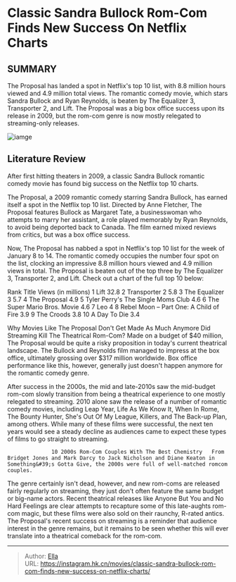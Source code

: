 # Classic Sandra Bullock Rom-Com Finds New Success On Netflix Charts


## SUMMARY 



  The Proposal has landed a spot in Netflix&#39;s top 10 list, with 8.8 million hours viewed and 4.9 million total views.   The romantic comedy movie, which stars Sandra Bullock and Ryan Reynolds, is beaten by The Equalizer 3, Transporter 2, and Lift.   The Proposal was a big box office success upon its release in 2009, but the rom-com genre is now mostly relegated to streaming-only releases.  

![iamge](https://static1.srcdn.com/wordpress/wp-content/uploads/2024/01/sandra-bullock-and-ryan-reynolds-lying-in-bed-together-in-the-proposal.jpg)

## Literature Review

After first hitting theaters in 2009, a classic Sandra Bullock romantic comedy movie has found big success on the Netflix top 10 charts.




The Proposal, a 2009 romantic comedy starring Sandra Bullock, has earned itself a spot in the Netflix top 10 list. Directed by Anne Fletcher, The Proposal features Bullock as Margaret Tate, a businesswoman who attempts to marry her assistant, a role played memorably by Ryan Reynolds, to avoid being deported back to Canada. The film earned mixed reviews from critics, but was a box office success.




Now, The Proposal has nabbed a spot in Netflix&#39;s top 10 list for the week of January 8 to 14. The romantic comedy occupies the number four spot on the list, clocking an impressive 8.8 million hours viewed and 4.9 million views in total. The Proposal is beaten out of the top three by The Equalizer 3, Transporter 2, and Lift. Check out a chart of the full top 10 below:

 Rank  Title  Views (in millions)   1  Lift  32.8   2  Transporter 2  5.8   3  The Equalizer 3  5.7   4  The Proposal  4.9   5  Tyler Perry&#39;s The Single Moms Club  4.6   6  The Super Mario Bros. Movie  4.6   7  Leo  4   8  Rebel Moon – Part One: A Child of Fire  3.9   9  The Croods  3.8   10  A Day To Die  3.4   







 Why Movies Like The Proposal Don&#39;t Get Made As Much Anymore 
Did Streaming Kill The Theatrical Rom-Com?
Made on a budget of $40 million, The Proposal would be quite a risky proposition in today&#39;s current theatrical landscape. The Bullock and Reynolds film managed to impress at the box office, ultimately grossing over $317 million worldwide. Box office performance like this, however, generally just doesn&#39;t happen anymore for the romantic comedy genre.

After success in the 2000s, the mid and late-2010s saw the mid-budget rom-com slowly transition from being a theatrical experience to one mostly relegated to streaming. 2010 alone saw the release of a number of romantic comedy movies, including Leap Year, Life As We Know It, When In Rome, The Bounty Hunter, She&#39;s Out Of My League, Killers, and The Back-up Plan, among others. While many of these films were successful, the next ten years would see a steady decline as audiences came to expect these types of films to go straight to streaming.

                  10 2000s Rom-Com Couples With The Best Chemistry   From Bridget Jones and Mark Darcy to Jack Nicholson and Diane Keaton in Something&#39;s Gotta Give, the 2000s were full of well-matched romcom couples.   




The genre certainly isn&#39;t dead, however, and new rom-coms are released fairly regularly on streaming, they just don&#39;t often feature the same budget or big-name actors. Recent theatrical releases like Anyone But You and No Hard Feelings are clear attempts to recapture some of this late-aughts rom-com magic, but these films were also sold on their raunchy, R-rated antics. The Proposal&#39;s recent success on streaming is a reminder that audience interest in the genre remains, but it remains to be seen whether this will ever translate into a theatrical comeback for the rom-com.



---

> Author: [Ella](https://instagram.hk.cn/)  
> URL: https://instagram.hk.cn/movies/classic-sandra-bullock-rom-com-finds-new-success-on-netflix-charts/  

